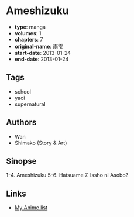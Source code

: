 # Ameshizuku

-   **type**: manga
-   **volumes**: 1
-   **chapters**: 7
-   **original-name**: 雨雫
-   **start-date**: 2013-01-24
-   **end-date**: 2013-01-24

## Tags

-   school
-   yaoi
-   supernatural

## Authors

-   Wan
-   Shimako (Story & Art)

## Sinopse

1-4. Ameshizuku
5-6. Hatsuame 7. Issho ni Asobo?

## Links

-   [My Anime list](https://myanimelist.net/manga/117480/Ameshizuku)

